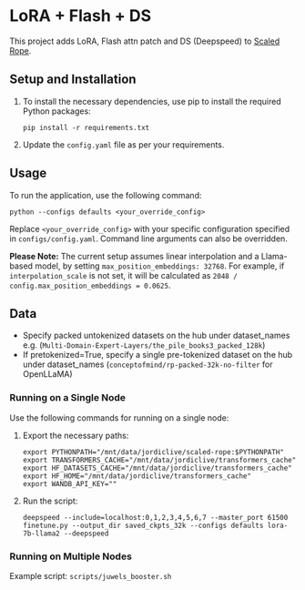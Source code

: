 # LoRA + Flash + DS 
This project adds LoRA, Flash attn patch and DS (Deepspeed) to [Scaled Rope](https://github.com/jquesnelle/scaled-rope).

## Setup and Installation

1. To install the necessary dependencies, use pip to install the required Python packages:

    ```
    pip install -r requirements.txt
    ```

2. Update the `config.yaml` file as per your requirements.

## Usage

To run the application, use the following command:

```
python --configs defaults <your_override_config>
```

Replace `<your_override_config>` with your specific configuration specified in `configs/config.yaml`. Command line arguments can also be overridden.

**Please Note:** The current setup assumes linear interpolation and a Llama-based model, by setting `max_position_embeddings: 32768`. For example, if `interpolation_scale` is not set, it will be calculated as `2048 / config.max_position_embeddings = 0.0625`.

## Data
- Specify packed untokenized datasets on the hub under dataset_names e.g. (`Multi-Domain-Expert-Layers/the_pile_books3_packed_128k`)
- If pretokenized=True, specify a single pre-tokenized dataset on the hub under dataset_names (`conceptofmind/rp-packed-32k-no-filter` for OpenLLaMA)

### Running on a Single Node

Use the following commands for running on a single node:

1. Export the necessary paths:

    ```
    export PYTHONPATH="/mnt/data/jordiclive/scaled-rope:$PYTHONPATH"
    export TRANSFORMERS_CACHE="/mnt/data/jordiclive/transformers_cache"
    export HF_DATASETS_CACHE="/mnt/data/jordiclive/transformers_cache"
    export HF_HOME="/mnt/data/jordiclive/transformers_cache"
    export WANDB_API_KEY=""
    ```

2. Run the script:

    ```
    deepspeed --include=localhost:0,1,2,3,4,5,6,7 --master_port 61500 finetune.py --output_dir saved_ckpts_32k --configs defaults lora-7b-llama2 --deepspeed
    ```

### Running on Multiple Nodes

Example script: `scripts/juwels_booster.sh`
